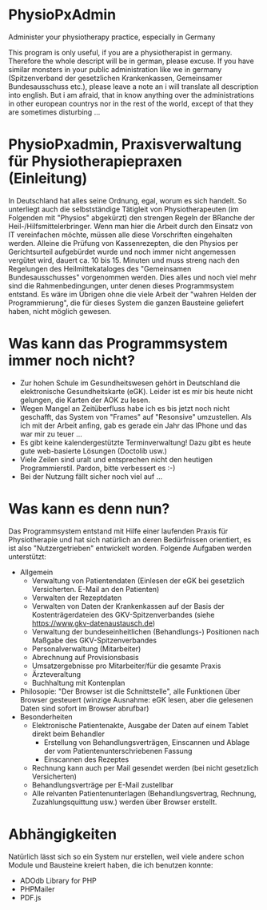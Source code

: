 # PhysioPxAdmin
Administer your physiotherapy practice, especially in Germany

This program is only useful, if you are a physiotherapist in germany. Therefore the whole descript will be in german, please excuse. If you have similar monsters in your public administration like we in germany (Spitzenverband der gesetzlichen Krankenkassen, Gemeinsamer Bundesausschuss etc.), please leave a note an i will translate all description into english. But i am afraid, that in know anything over the administrations in other european countrys nor in the rest of the world, except of that they are sometimes disturbing ...
# PhysioPxadmin, Praxisverwaltung für Physiotherapiepraxen (Einleitung)
In Deutschland hat alles seine Ordnung, egal, worum es sich handelt. So unterliegt auch die selbstständige Tätigleit von Physiotherapeuten (im Folgenden mit "Physios" abgekürzt) den strengen Regeln der BRanche der Heil-/Hilfsmittelerbringer. Wenn man hier die Arbeit durch den Einsatz von IT vereinfachen möchte, müssen alle diese Vorschriften eingehalten werden. Alleine die Prüfung von Kassenrezepten, die den Physios per Gerichtsurteil aufgebürdet wurde und noch immer nicht angemessen vergütet wird, dauert ca. 10 bis 15. Minuten und muss streng nach den Regelungen des Heilmittekataloges des "Gemeinsamen Bundesausschusses" vorgenommen werden. Dies alles und noch viel mehr sind die Rahmenbedingungen, unter denen dieses Programmsystem entstand. Es wäre im Übrigen ohne die viele Arbeit der "wahren Helden der Programmierung", die für dieses System die ganzen Bausteine geliefert haben, nicht möglich gewesen.
# Was kann das Programmsystem immer noch nicht?
- Zur hohen Schule im Gesundheitswesen gehört in Deutschland die elektronische Gesundheitskarte (eGK). Leider ist es mir bis heute nicht gelungen, die Karten der AOK zu lesen.
- Wegen Mangel an Zeitüberfluss habe ich es bis jetzt noch nicht geschafft, das System von "Frames" auf "Resonsive" umzustellen. Als ich mit der Arbeit anfing, gab es gerade ein Jahr das IPhone und das war mir zu teuer ...
- Es gibt keine kalendergestützte Terminverwaltung! Dazu gibt es heute gute web-basierte Lösungen (Doctolib usw.)
- Viele Zeilen sind uralt und entsprechen nicht den heutigen Programmierstil. Pardon, bitte verbessert es :-)
- Bei der Nutzung fällt sicher noch viel auf ...
# Was kann es denn nun?
Das Programmsystem entstand mit Hilfe einer laufenden Praxis für Physiotherapie und hat sich natürlich an deren Bedürfnissen orientiert, es ist also "Nutzergetrieben" entwickelt worden. Folgende Aufgaben werden unterstützt:
- Allgemein
  - Verwaltung von Patientendaten (Einlesen der eGK bei gesetzlich Versicherten. E-Mail an den Patienten)
  - Verwalten der Rezeptdaten 
  - Verwalten von Daten der Krankenkassen auf der Basis der Kostenträgerdateien des GKV-Spitzenverbandes (siehe https://www.gkv-datenaustausch.de)
  - Verwaltung der bundeseinheitlichen (Behandlungs-) Positionen nach Maßgabe des GKV-Spitzenverbandes
  - Personalverwaltung (Mitarbeiter)
   - Abrechnung auf Provisionsbasis
   - Umsatzergebnisse pro Mitarbeiter/für die gesamte Praxis
  - Ärzteveraltung
  - Buchhaltung mit Kontenplan
- Philosopie: "Der Browser ist die Schnittstelle", alle Funktionen über Browser gesteuert (winzige Ausnahme: eGK lesen, aber die gelesenen Daten sind sofort im Browser abrufbar)
- Besonderheiten
  - Elektronische Patientenakte, Ausgabe der Daten auf einem Tablet direkt beim Behandler
    - Erstellung von Behandlungsverträgen, Einscannen und Ablage der vom Patientenunterschriebenen Fassung
    - Einscannen des Rezeptes 
  - Rechnung kann auch per Mail gesendet werden (bei nicht gesetzlich Versicherten)
  - Behandlungsverträge per E-Mail zustellbar
  - Alle relvanten Patientenunterlagen (Behandlungsvertrag, Rechnung, Zuzahlungsquittung usw.) werden über Browser erstellt.
# Abhängigkeiten
Natürlich lässt sich so ein System nur erstellen, weil viele andere schon Module und Bausteine kreiert haben, die ich benutzen konnte:
- ADOdb Library for PHP
- PHPMailer
- PDF.js
  

